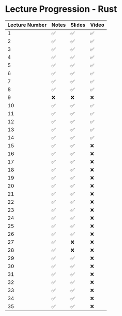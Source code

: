 # Lecture Progression - Rust

|Lecture Number| Notes | Slides | Video |
|---|---|---|---|
|  1| ✅ | ✅ | ✅ | 
|  2| ✅ | ✅ | ✅ | 
|  3| ✅ | ✅ | ✅ |
|  4| ✅ | ✅ | ✅ |
|  5| ✅ | ✅ | ✅ |
|  6| ✅ | ✅ | ✅ |
|  7| ✅ | ✅ | ✅ |
|  8| ✅ | ✅ | ✅ |
|  9| ❌ | ❌ | ❌ |
| 10| ✅ | ✅ | ✅ |
| 11| ✅ | ✅ | ✅ |
| 12| ✅ | ✅ | ✅ |
| 13| ✅ | ✅ | ✅ |
| 14| ✅ | ✅ | ✅ |
| 15| ✅ | ✅ | ❌ |
| 16| ✅ | ✅ | ❌ |
| 17| ✅ | ✅ | ❌ |
| 18| ✅ | ✅ | ❌ |
| 19| ✅ | ✅ | ❌ |
| 20| ✅ | ✅ | ❌ |
| 21| ✅ | ✅ | ❌ |
| 22| ✅ | ✅ | ❌ |
| 23| ✅ | ✅ | ❌ |
| 24| ✅ | ✅ | ❌ |
| 25| ✅ | ✅ | ❌ |
| 26| ✅ | ✅ | ❌ |
| 27| ✅ | ❌ | ❌ |
| 28| ✅ | ❌ | ❌ |
| 29| ✅ | ✅ | ❌ |
| 30| ✅ | ✅ | ❌ |
| 31| ✅ | ✅ | ❌ |
| 32| ✅ | ✅ | ❌ |
| 33| ✅ | ✅ | ❌ |
| 34| ✅ | ✅ | ❌ |
| 35| ✅ | ✅ | ❌ |
